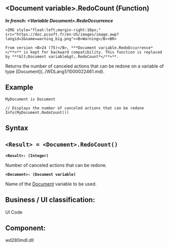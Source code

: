 


## &lt;Document variable&gt;.RedoCount (Function)

***In french: &lt;Variable Document&gt;.RedoOccurrence***

<DIV class="specObsolete">
	<IMG style="float:left;margin-right:10px;" src="https://doc.pcsoft.fr/en-US/images/image.awp?langid=3&name=warning_big.png"><B>Warning</B><BR>
	From version <B>24 (75)</B>, ***Document variable.RedoOccurrence*</**>** is kept for backward compatibility. This function is replaced by ***&lt;Document variable&gt;.RedoCount*</**>**.
</DIV><a name="XUse"></a>
<a name="Use"></a>
<a name="description"></a>
Returns the number of canceled actions that can be redone on a variable of type [Document](../WDLang1/1000022461.md).
<a name="Example1"></a>
<a name="sample_code"></a>

## Example


```wl
MyDocument is Document

// Displays the number of canceled actions that can be redone
Info(MyDocument.RedoCount())
```

<a name="XSYNTAX"></a>

## Syntax
<a name="SYNTAX1"></a>

`<Result> = <Document>.RedoCount()`
---

**`<Result>: (Integer)`**

Number of canceled actions that can be redone.

**`<Document>: (Document variable)`**

Name of the [Document](../WDLang1/1000022461.md) variable to be used.



<a name="XComponent"></a>

## Business / UI classification:
UI Code
## Component:
wd280mdl.dll

